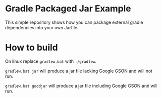 Gradle Packaged Jar Example
===========================

This simple repository shows how you can package external gradle dependencies
into your own Jarfile.

How to build
============

On linux replace `gradlew.bat` with `./gradlew`. 

`gradlew.bat jar` will produce a jar file lacking Google GSON and will not run.

`gradlew.bat goodjar` will produce a jar file including Google GSON and will run.


